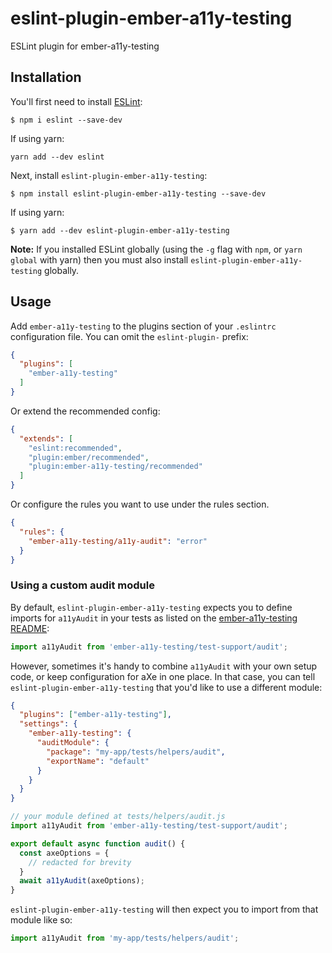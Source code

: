 # eslint-plugin-ember-a11y-testing

ESLint plugin for ember-a11y-testing

## Installation

You'll first need to install [ESLint](http://eslint.org):

```
$ npm i eslint --save-dev
```

If using yarn:

```
yarn add --dev eslint
```

Next, install `eslint-plugin-ember-a11y-testing`:

```
$ npm install eslint-plugin-ember-a11y-testing --save-dev
```

If using yarn:

```
$ yarn add --dev eslint-plugin-ember-a11y-testing
```

**Note:** If you installed ESLint globally (using the `-g` flag with `npm`, or `yarn global` with yarn) then you must also install `eslint-plugin-ember-a11y-testing` globally.

## Usage

Add `ember-a11y-testing` to the plugins section of your `.eslintrc` configuration file. You can omit the `eslint-plugin-` prefix:

```json
{
  "plugins": [
    "ember-a11y-testing"
  ]
}
```

Or extend the recommended config:

```json
{
  "extends": [
    "eslint:recommended",
    "plugin:ember/recommended",
    "plugin:ember-a11y-testing/recommended"
  ]
}
```

Or configure the rules you want to use under the rules section.
```json
{
  "rules": {
    "ember-a11y-testing/a11y-audit": "error"
  }
}
```

### Using a custom audit module

By default, `eslint-plugin-ember-a11y-testing` expects you to define imports
for `a11yAudit` in your tests as listed on the [ember-a11y-testing
README](https://github.com/ember-a11y/ember-a11y-testing#acceptance-tests):

```javascript
import a11yAudit from 'ember-a11y-testing/test-support/audit';
```

However, sometimes it's handy to combine `a11yAudit` with your own setup
code, or keep configuration for aXe in one place. In that case, you can tell
`eslint-plugin-ember-a11y-testing` that you'd like to use a different module:

```json
{
  "plugins": ["ember-a11y-testing"],
  "settings": {
    "ember-a11y-testing": {
      "auditModule": {
        "package": "my-app/tests/helpers/audit",
        "exportName": "default"
      }
    }
  }
}
```

```javascript
// your module defined at tests/helpers/audit.js
import a11yAudit from 'ember-a11y-testing/test-support/audit';

export default async function audit() {
  const axeOptions = {
    // redacted for brevity
  }
  await a11yAudit(axeOptions);
}
```

`eslint-plugin-ember-a11y-testing` will then expect you to import from that
module like so:

```javascript
import a11yAudit from 'my-app/tests/helpers/audit';
```
